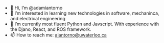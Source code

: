 - 👋 Hi, I’m @adamiantorno
- 👀 I’m interested in learning new technologies in software, mechaninca, and electrical engineering
- 🌱 I’m currently most fluent Python and Javscript. With experience with the Djano, React, and ROS framework.
- 📫 How to reach me: aiantorno@uwaterloo.ca

<!---
adamiantorno/adamiantorno is a ✨ special ✨ repository because its `README.md` (this file) appears on your GitHub profile.
You can click the Preview link to take a look at your changes.
--->
